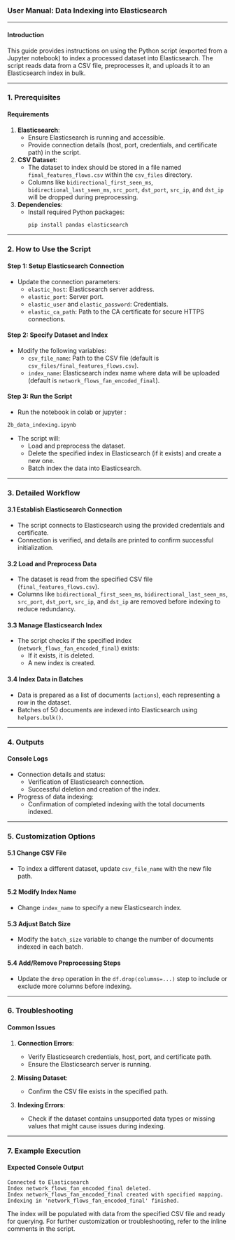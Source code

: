 ### **User Manual: Data Indexing into Elasticsearch**

---

#### **Introduction**
This guide provides instructions on using the Python script (exported from a Jupyter notebook) to index a processed dataset into Elasticsearch. The script reads data from a CSV file, preprocesses it, and uploads it to an Elasticsearch index in bulk.

---

### **1. Prerequisites**

#### **Requirements**
1. **Elasticsearch**:
   - Ensure Elasticsearch is running and accessible.
   - Provide connection details (host, port, credentials, and certificate path) in the script.
2. **CSV Dataset**:
   - The dataset to index should be stored in a file named `final_features_flows.csv` within the `csv_files` directory.
   - Columns like `bidirectional_first_seen_ms`, `bidirectional_last_seen_ms`, `src_port`, `dst_port`, `src_ip`, and `dst_ip` will be dropped during preprocessing.
3. **Dependencies**:
   - Install required Python packages:
     ```bash
     pip install pandas elasticsearch
     ```

---

### **2. How to Use the Script**

#### **Step 1: Setup Elasticsearch Connection**
- Update the connection parameters:
  - `elastic_host`: Elasticsearch server address.
  - `elastic_port`: Server port.
  - `elastic_user` and `elastic_password`: Credentials.
  - `elastic_ca_path`: Path to the CA certificate for secure HTTPS connections.

#### **Step 2: Specify Dataset and Index**
- Modify the following variables:
  - `csv_file_name`: Path to the CSV file (default is `csv_files/final_features_flows.csv`).
  - `index_name`: Elasticsearch index name where data will be uploaded (default is `network_flows_fan_encoded_final`).

#### **Step 3: Run the Script**
- Run the notebook in colab or jupyter :
```bash
2b_data_indexing.ipynb
```
- The script will:
  - Load and preprocess the dataset.
  - Delete the specified index in Elasticsearch (if it exists) and create a new one.
  - Batch index the data into Elasticsearch.

---

### **3. Detailed Workflow**

#### **3.1 Establish Elasticsearch Connection**
- The script connects to Elasticsearch using the provided credentials and certificate.
- Connection is verified, and details are printed to confirm successful initialization.

#### **3.2 Load and Preprocess Data**
- The dataset is read from the specified CSV file (`final_features_flows.csv`).
- Columns like `bidirectional_first_seen_ms`, `bidirectional_last_seen_ms`, `src_port`, `dst_port`, `src_ip`, and `dst_ip` are removed before indexing to reduce redundancy.

#### **3.3 Manage Elasticsearch Index**
- The script checks if the specified index (`network_flows_fan_encoded_final`) exists:
  - If it exists, it is deleted.
  - A new index is created.

#### **3.4 Index Data in Batches**
- Data is prepared as a list of documents (`actions`), each representing a row in the dataset.
- Batches of 50 documents are indexed into Elasticsearch using `helpers.bulk()`.

---

### **4. Outputs**

#### **Console Logs**
- Connection details and status:
  - Verification of Elasticsearch connection.
  - Successful deletion and creation of the index.
- Progress of data indexing:
  - Confirmation of completed indexing with the total documents indexed.

---

### **5. Customization Options**

#### **5.1 Change CSV File**
- To index a different dataset, update `csv_file_name` with the new file path.

#### **5.2 Modify Index Name**
- Change `index_name` to specify a new Elasticsearch index.

#### **5.3 Adjust Batch Size**
- Modify the `batch_size` variable to change the number of documents indexed in each batch.

#### **5.4 Add/Remove Preprocessing Steps**
- Update the `drop` operation in the `df.drop(columns=...)` step to include or exclude more columns before indexing.

---

### **6. Troubleshooting**

#### **Common Issues**
1. **Connection Errors**:
   - Verify Elasticsearch credentials, host, port, and certificate path.
   - Ensure the Elasticsearch server is running.

2. **Missing Dataset**:
   - Confirm the CSV file exists in the specified path.

3. **Indexing Errors**:
   - Check if the dataset contains unsupported data types or missing values that might cause issues during indexing.

---

### **7. Example Execution**

#### **Expected Console Output**
```plaintext
Connected to Elasticsearch
Index network_flows_fan_encoded_final deleted.
Index network_flows_fan_encoded_final created with specified mapping.
Indexing in 'network_flows_fan_encoded_final' finished.
```

The index will be populated with data from the specified CSV file and ready for querying. For further customization or troubleshooting, refer to the inline comments in the script.